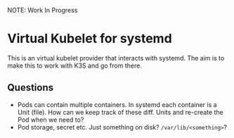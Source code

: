 
NOTE: Work In Progress

# Virtual Kubelet for systemd

This is an virtual kubelet provider that interacts with systemd. The aim is to make this to work
with K3S and go from there.

## Questions

* Pods can contain multiple containers. In systemd each container is a Unit (file). How can we keep
  track of these diff. Units and re-create the Pod when we need to?
* Pod storage, secret etc. Just something on disk? `/var/lib/<something>`?
